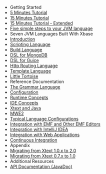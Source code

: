 <ul id="nav-outline" style="margin-left: 0px;">
	<li class="nav-part">Getting Started</li>
	<li><a href="101_five_minutes.html">5 Minutes Tutorial</a>
	</li>
	<li><a href="102_domainmodelwalkthrough.html">15 Minutes Tutorial</a>
	</li>
	<li><a href="103_domainmodelnextsteps.html">15 Minutes Tutorial - Extended</a>
	</li>
	<li><a href="104_jvmdomainmodel.html">Five simple steps to your JVM language</a>
	</li>
	<li class="nav-part">Seven JVM Languages Built With Xbase</li>
	<li><a href="201_sevenlang_introduction.html">Introduction</a>
	</li>
	<li><a href="202_scripting.html">Scripting Language</a>
	</li>
	<li><a href="203_builddsl.html">Build Language</a>
	</li>
	<li><a href="204_mongodb.html">DSL for MongoDB</a>
	</li>
	<li><a href="205_guice.html">DSL for Guice</a>
	</li>
	<li><a href="206_httprouting.html">Http Routing Language</a>
	</li>
	<li><a href="207_template.html">Template Language</a>
	</li>
	<li><a href="208_tortoise.html">Little Tortoise</a>
	</li>
	<li class="nav-part">Reference Documentation</li>
	<li><a href="301_grammarlanguage.html">The Grammar Language</a>
	</li>
	<li><a href="302_configuration.html">Configuration</a>
	</li>
	<li><a href="303_runtime_concepts.html">Runtime Concepts</a>
	</li>
	<li><a href="304_ide_concepts.html">IDE Concepts</a>
	</li>
	<li><a href="305_xbase.html">Xtext and Java</a>
	</li>
	<li><a href="306_mwe2.html">MWE2</a>
	</li>
	<li><a href="307_special_languages.html">Typical Language Configurations</a>
	</li>
	<li><a href="308_emf_integration.html">Integration with EMF and Other EMF Editors</a>
	</li>
	<li><a href="309_idea_integration.html">Integration with IntelliJ IDEA</a>
	</li>
	<li><a href="310_web_integration.html">Integration with Web Applications</a>
	</li>
	<li><a href="350_continuous_integration.html">Continuous Integration</a>
	</li>
	<li class="nav-part">Appendix</li>
	<li><a href="401_migrating_from_1_0_x.html">Migrating from Xtext 1.0.x to 2.0</a>
	</li>
	<li><a href="402_migrating_from_0_7.html">Migrating from Xtext 0.7.x to 1.0</a>
	</li>
	<li class="nav-part">Additional Resources
	<li><a href="{{site.javadoc.xtext}}/">API Documentation (JavaDoc)</a>
</ul>